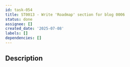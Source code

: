 ```yaml
---
id: task-054
title: ST0013 - Write 'Roadmap' section for blog 0006
status: done
assignee: []
created_date: '2025-07-08'
labels: []
dependencies: []
---
```


## Description
